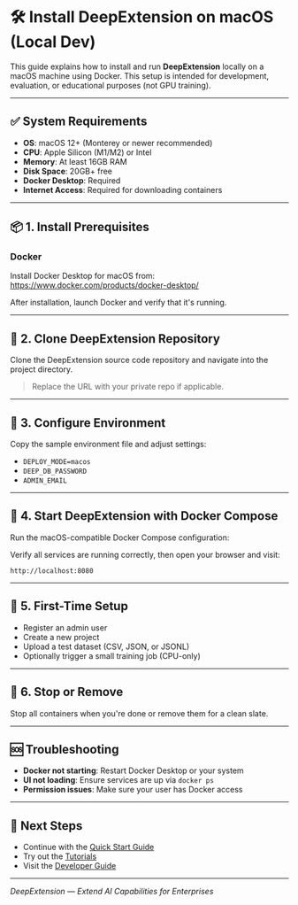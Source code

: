 
# 🛠️ Install DeepExtension on macOS (Local Dev)

This guide explains how to install and run **DeepExtension** locally on a macOS machine using Docker. This setup is intended for 
development, evaluation, or educational purposes (not GPU training).

---

## ✅ System Requirements

- **OS**: macOS 12+ (Monterey or newer recommended)
- **CPU**: Apple Silicon (M1/M2) or Intel
- **Memory**: At least 16GB RAM
- **Disk Space**: 20GB+ free
- **Docker Desktop**: Required
- **Internet Access**: Required for downloading containers

---

## 📦 1. Install Prerequisites

### Docker

Install Docker Desktop for macOS from:  
https://www.docker.com/products/docker-desktop/

After installation, launch Docker and verify that it's running.

---

## 📁 2. Clone DeepExtension Repository

Clone the DeepExtension source code repository and navigate into the project directory.

> Replace the URL with your private repo if applicable.

---

## 🧱 3. Configure Environment

Copy the sample environment file and adjust settings:

- `DEPLOY_MODE=macos`
- `DEEP_DB_PASSWORD`
- `ADMIN_EMAIL`

---

## 🚀 4. Start DeepExtension with Docker Compose

Run the macOS-compatible Docker Compose configuration:

Verify all services are running correctly, then open your browser and visit:

```
http://localhost:8080
```

---

## 🧪 5. First-Time Setup

- Register an admin user  
- Create a new project  
- Upload a test dataset (CSV, JSON, or JSONL)  
- Optionally trigger a small training job (CPU-only)

---

## 🧼 6. Stop or Remove

Stop all containers when you're done or remove them for a clean slate.

---

## 🆘 Troubleshooting

- **Docker not starting**: Restart Docker Desktop or your system  
- **UI not loading**: Ensure services are up via `docker ps`  
- **Permission issues**: Make sure your user has Docker access

---

## 📘 Next Steps

- Continue with the [Quick Start Guide](quick-start.md)
- Try out the [Tutorials](../tutorials/e2e.md)
- Visit the [Developer Guide](../developer/api-overview.md)

---

*DeepExtension — Extend AI Capabilities for Enterprises*


